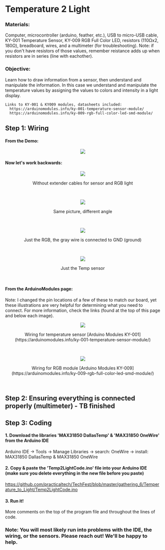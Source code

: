 # Temperature 2 Light
### Materials: 
Computer, microcontroller (arduino, feather, etc.), USB to micro-USB cable, KY-001 Temperature Sensor, KY-009 RGB Full Color LED, resistors (110Ωx2, 180Ω), breadboard, wires, and a multimeter (for troubleshooting).
Note: if you don't have resistors of those values, remember reistance adds up when resistors are in series (line with eachother).

### Objective: 
Learn how to draw information from a sensor, then understand and manipulate the information. In this case we understand and manipulate the temperature values by assigning the values to colors and intensity in a light display.
```
Links to KY-001 & KY009 modules, datasheets included:
  https://arduinomodules.info/ky-001-temperature-sensor-module/
  https://arduinomodules.info/ky-009-rgb-full-color-led-smd-module/
```
## Step 1: Wiring
#### From the Demo:
  <p align="center">
  <img src="https://user-images.githubusercontent.com/52707386/87631970-0d93bc00-c6fe-11ea-9c36-587baf8366f8.jpg">
  <br>
  
#### Now let's work backwards:
  <p align="center">
  <img src="https://user-images.githubusercontent.com/52707386/87632222-85fa7d00-c6fe-11ea-8e7e-e0cbd3abcb4e.jpg">
  </p>
  <p align="center"> Without extender cables for sensor and RGB light </p>
  <br>
  <p align="center">
  <img src="https://user-images.githubusercontent.com/52707386/87632373-e25d9c80-c6fe-11ea-80bc-eb1b4e915ce6.jpg">
  </p>
  <p align="center"> Same picture, different angle </p>
  <br>
  <p align="center">
  <img src="https://user-images.githubusercontent.com/52707386/87632925-ffdf3600-c6ff-11ea-8ad3-e608cdabcb5d.jpg">
  </p>
  <p align="center"> Just the RGB, the gray wire is connected to GND (ground) </p>
  <br>
  <p align="center">
  <img src="https://user-images.githubusercontent.com/52707386/87633090-5ba9bf00-c700-11ea-9f50-47cbe207c237.jpg">
  </p>
  <p align="center"> Just the Temp sensor </p>
  <br>
  
#### From the ArduinoModules page:

Note: I changed the pin locations of a few of these to match our board, yet these illustrations are very helpful for determining what you need to connect. For more information,       check the links (found at the top of this page and below each image).

  <p align="center">
  <img src="https://arduinomodules.info/wp-content/uploads/Arduino_KY-001_Keyes_Temprerature_Sensor_connection-diagram.png">
  </p>
  <p align="center"> Wiring for temperature sensor [Arduino Modules KY-001](https://arduinomodules.info/ky-001-temperature-sensor-module/) </p>
  <br>
  <p align="center">
  <img src="https://arduinomodules.info/wp-content/uploads/Arduino_KY-009_Keyes_RGB_LED_SMD_module_connection_diagram.png">
  </p>
  <p align="center"> Wiring for RGB module [Arduino Modules KY-009](https://arduinomodules.info/ky-009-rgb-full-color-led-smd-module/) </p>
  <br>

## Step 2: Ensuring everything is connected properly (multimeter) - TB finished
## Step 3: Coding
#### 1. Download the libraries 'MAX31850 DallasTemp' & 'MAX31850 OneWire' from the Arduino IDE
   Arduino IDE -> Tools -> Manage Libraries -> search: OneWire -> install: MAX31850 DallasTemp & MAX31850 OneWire
#### 2. Copy & paste the 'Temp2LightCode.ino' file into your Arduino IDE (make sure you delete everything in the new file before you paste)
   https://github.com/practicaltech/TechFest/blob/master/gathering_6/Temperature_to_Light/Temp2LightCode.ino
#### 3. Run it!
   More comments on the top of the program file and throughout the lines of code.
### Note: You will most likely run into problems with the IDE, the wiring, or the sensors. Please reach out! We'll be happy to help.
